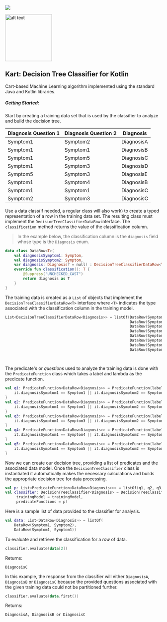 ![](https://img.shields.io/badge/BETA-0.9-%23ff0000.svg)

<img src="https://svgsilh.com/png-512/1296971.png" alt="alt text" height="150">

## Kart: Decision Tree Classifier for Kotlin


Cart-based Machine Learning algorithm implemented using the standard Java and Kotlin libraries.

##### Getting Started:

Start by creating a training data set that is used by the classifier to analyze and build the decision tree.

Diagnosis Question 1 | Diagnosis Question 2 | Diagnosis
------------ | ------------- | -------------
Symptom1 | Symptom2 | DiagnosisA
Symptom1 | Symptom1 | DiagnosisB
Symptom1 | Symptom5 | DiagnosisC
Symptom1 | Symptom3 | DiagnosisD
Symptom5 | Symptom3 | DiagnosisE
Symptom1 | Symptom4 | DiagnosisB
Symptom1 | Symptom1 | DiagnosisC
Symptom2 | Symptom3 | DiagnosisC

Use a data class(if needed, a regular class will also work) to create a typed representation of a row in the training data set. The resulting class must implement the `DecisionTreeClassifierDataRow` interface. The `classification` method returns the value of the classification column.
>In the example below, the classification column is the `diagnosis` field whose type is the `Diagnosis` enum.
```kotlin
data class DataRow<T>(
    val diagnosisSymptom1: Symptom,
    val diagnosisSymptom2: Symptom,
    var diagnosis: Diagnosis? = null) : DecisionTreeClassifierDataRow<T>() {
    override fun classification(): T {
        @Suppress("UNCHECKED_CAST")
        return diagnosis as T
    }
}
```

The training data is created as a `List` of objects that implement the `DecisionTreeClassifierDataRow<T>` interface where `<T>` indicates the type associated with the classification column in the training model.
```kotlin
List<DecisionTreeClassifierDataRow<Diagnosis>> = listOf(DataRow(Symptom1, Symptom2, DiagnosisA),
                                                        DataRow(Symptom1, Symptom1, DiagnosisB),
                                                        DataRow(Symptom1, Symptom5, DiagnosisC),
                                                        DataRow(Symptom1, Symptom3, DiagnosisD),
                                                        DataRow(Symptom5, Symptom3, DiagnosisE),
                                                        DataRow(Symptom1, Symptom4, DiagnosisB),
                                                        DataRow(Symptom1, Symptom1, DiagnosisC),
                                                        DataRow(Symptom2, Symptom3, DiagnosisC))
                                                        
                                                        
```

The predicate's or _questions_ used to analyze the training data is done with the `PredicateFunction` class which takes a label and lambda as the predicate function.
```kotlin
val q1: PredicateFunction<DataRow<Diagnosis>> = PredicateFunction(label = QuestionLabels.Q1) {
    it.diagnosisSymptom1 == Symptom1 || it.diagnosisSymptom2 == Symptom5
}
val q2: PredicateFunction<DataRow<Diagnosis>> = PredicateFunction(label = QuestionLabels.Q2) {
    it.diagnosisSymptom1 == Symptom1 || it.diagnosisSymptom2 == Symptom3
}
val q3: PredicateFunction<DataRow<Diagnosis>> = PredicateFunction(label = QuestionLabels.Q3) {
    it.diagnosisSymptom1 == Symptom3 || it.diagnosisSymptom2 == Symptom3
}
val q4: PredicateFunction<DataRow<Diagnosis>> = PredicateFunction(label = QuestionLabels.Q4) {
    it.diagnosisSymptom1 == Symptom4 || it.diagnosisSymptom2 == Symptom4
}
val q5: PredicateFunction<DataRow<Diagnosis>> = PredicateFunction(label = QuestionLabels.Q5) {
    it.diagnosisSymptom1 == Symptom5 || it.diagnosisSymptom2 == Symptom5
}
```

Now we can create our decision tree, providing a list of predicates and the associated data model. Once the `DecisionTreeClassifier` class is instantiated it automatically makes the necessary calculations and builds the appropriate decision tree for data processing.
```kotlin
val p: List<PredicateFunction<DataRow<Diagnosis>>> = listOf(q1, q2, q3, q4, q5)
val classifier: DecisionTreeClassifier<Diagnosis> = DecisionTreeClassifier(
     trainingModel = trainingModel,
     predicateFunctions = p)
```

Here is a sample list of data provided to the classifier for analysis.
```kotlin
val data: List<DataRow<Diagnosis>> = listOf(
    DataRow(Symptom1, Symptom2),
    DataRow(Symptom1, Symptom1))
```

To evaluate and retrieve the classification for a _row_ of data.
```kotlin
classifier.evaluate(data[2])
```

Returns:
```
DiagnosisC
```


In this example, the response from the classifier will either `DiagnosisA`, `DiagnosisB` or `DiagnosisC` because the provided questions associated with the given training data could not be partitioned further.
```kotlin
classifier.evaluate(data.first())
```

Returns:
```
DiagnosisA, DiagnosisB or DiagnosisC
```
